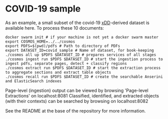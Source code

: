 # COVID-19 sample
As an example, a small subset of the covid-19 [xDD](https://geodeepdive.org)-derived dataset is 
available here. To process these 10 documents:


```
docker swarm init # if your machine is not yet a docker swarm master
export COSMOS_HOME=../../cosmos
export PDFS=$(pwd)/pdfs # Path to directory of PDFs
export DATASET_ID=covid_sample # Name of dataset, for book-keeping
./cosmos all up $PDFS $DATASET_ID # prepares services of all stages
./cosmos ingest run $PDFS $DATASET_ID # start the ingestion process to ingest pdfs, separate pages, detect + classify regions 
./cosmos extract run $PDFS $DATASET_ID # start the extraction process to aggregate sections and extract table objects
./cosmos recall run $PDFS $DATASET_ID # create the searchable Anserini and ElasticSearch indexes
```
Page-level (ingestion) output can be viewed by browsing 'Page-level Extractions' on localhost:8081
Classified, identified, and extracted objects (with their contexts) can be searched by browsing on localhost:8082

See the README at the base of the repository for more information.
